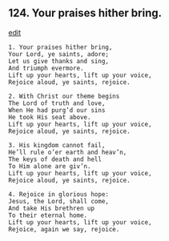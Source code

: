
## 124.  Your praises hither bring.
[edit](https://docs.google.com/document/d/1vLJp4K0wc8oSCwXVqZtvb7tjwtlDGwPd/edit?mode=html)



    1. Your praises hither bring,
    Your Lord, ye saints, adore;
    Let us give thanks and sing,
    And triumph evermore.
    Lift up your hearts, lift up your voice, 
    Rejoice aloud, ye saints, rejoice.

    2. With Christ our theme begins
    The Lord of truth and love,
    When He had purg’d our sins 
    He took His seat above.
    Lift up your hearts, lift up your voice, 
    Rejoice aloud, ye saints, rejoice.

    3. His kingdom cannot fail,
    He’ll rule o’er earth and heav’n,
    The keys of death and hell 
    To Him alone are giv’n.
    Lift up your hearts, lift up your voice, 
    Rejoice aloud, ye saints, rejoice.

    4. Rejoice in glorious hope:
    Jesus, the Lord, shall come,
    And take His brethren up 
    To their eternal home.
    Lift up your hearts, lift up your voice, 
    Rejoice, again we say, rejoice.
